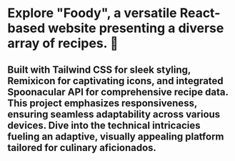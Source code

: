# Explore "Foody", a versatile React-based website presenting a diverse array of recipes. 🥗

## Built with Tailwind CSS for sleek styling, Remixicon for captivating icons, and integrated Spoonacular API for comprehensive recipe data. This project emphasizes responsiveness, ensuring seamless adaptability across various devices. Dive into the technical intricacies fueling an adaptive, visually appealing platform tailored for culinary aficionados.

